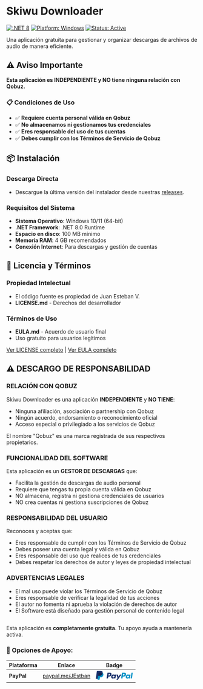 # Skiwu Downloader

[![.NET 8](https://img.shields.io/badge/.NET-8.0-purple.svg)](https://dotnet.microsoft.com/download/dotnet/8.0)
[![Platform: Windows](https://img.shields.io/badge/Platform-Windows-blue.svg)](https://www.microsoft.com/windows)
[![Status: Active](https://img.shields.io/badge/Status-Active-brightgreen.svg)](https://github.com/tu-usuario/mi-app-updates)

Una aplicación gratuita para gestionar y organizar descargas de archivos de audio de manera eficiente.

## ⚠️ Aviso Importante

**Esta aplicación es INDEPENDIENTE y NO tiene ninguna relación con Qobuz.**

### 📋 Condiciones de Uso
- ✅ **Requiere cuenta personal válida en Qobuz**
- ✅ **No almacenamos ni gestionamos tus credenciales**
- ✅ **Eres responsable del uso de tus cuentas**
- ✅ **Debes cumplir con los Términos de Servicio de Qobuz**

## 📦 Instalación

### Descarga Directa
- Descargue la última versión del instalador desde nuestras [releases](https://simplan2.github.io/skiwu-updates/releases).

### Requisitos del Sistema
- **Sistema Operativo**: Windows 10/11 (64-bit)
- **.NET Framework**: .NET 8.0 Runtime
- **Espacio en disco**: 100 MB mínimo
- **Memoria RAM**: 4 GB recomendados
- **Conexión Internet**: Para descargas y gestión de cuentas

## 📄 Licencia y Términos

### Propiedad Intelectual
- El código fuente es propiedad de Juan Esteban V.
- **LICENSE.md** - Derechos del desarrollador

### Términos de Uso  
- **EULA.md** - Acuerdo de usuario final
- Uso gratuito para usuarios legítimos

[Ver LICENSE completo](LICENSE.md) | [Ver EULA completo](EULA.md)

## ⚠️ DESCARGO DE RESPONSABILIDAD

### RELACIÓN CON QOBUZ
Skiwu Downloader es una aplicación **INDEPENDIENTE** y **NO TIENE**:
- Ninguna afiliación, asociación o partnership con Qobuz
- Ningún acuerdo, endorsamiento o reconocimiento oficial
- Acceso especial o privilegiado a los servicios de Qobuz

El nombre "Qobuz" es una marca registrada de sus respectivos propietarios.

### FUNCIONALIDAD DEL SOFTWARE
Esta aplicación es un **GESTOR DE DESCARGAS** que:
- Facilita la gestión de descargas de audio personal
- Requiere que tengas tu propia cuenta válida en Qobuz
- NO almacena, registra ni gestiona credenciales de usuarios
- NO crea cuentas ni gestiona suscripciones de Qobuz

### RESPONSABILIDAD DEL USUARIO
Reconoces y aceptas que:
- Eres responsable de cumplir con los Términos de Servicio de Qobuz
- Debes poseer una cuenta legal y válida en Qobuz
- Eres responsable del uso que realices de tus credenciales
- Debes respetar los derechos de autor y leyes de propiedad intelectual

### ADVERTENCIAS LEGALES
- El mal uso puede violar los Términos de Servicio de Qobuz
- Eres responsable de verificar la legalidad de tus acciones
- El autor no fomenta ni aprueba la violación de derechos de autor
- El Software está diseñado para gestión personal de contenido legal

##
Esta aplicación es **completamente gratuita**. 
Tu apoyo ayuda a mantenerla activa.

### 🌟 Opciones de Apoyo:

| Plataforma | Enlace | Badge |
|------------|--------|-------|
| **PayPal** | [paypal.me/JEstban](https://paypal.me/JEstban) | <a href="https://paypal.me/JEstban" target="_blank" rel="noopener noreferrer"> <img src="/assets/paypal.png" alt="Donar con PayPal" style="border:0; height:24px;"> </a> |